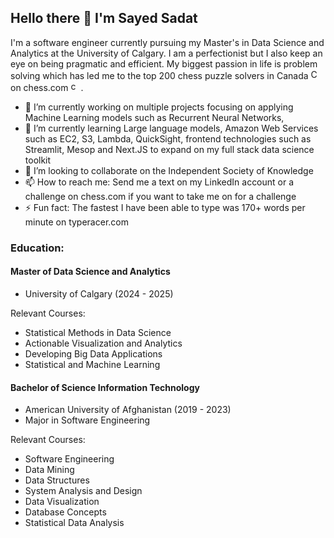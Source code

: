 ## Hello there 👋 I'm Sayed Sadat 

I'm a software engineer currently pursuing my Master's in Data Science and Analytics at the University of Calgary. I am a perfectionist but I also keep an eye on being pragmatic and efficient. My biggest passion in life is problem solving which has led me to the top 200 chess puzzle solvers in Canada <img src="https://upload.wikimedia.org/wikipedia/commons/d/d9/Flag_of_Canada_(Pantone).svg" alt= "Canadian Flag" width = 16 height = 16> 
on chess.com <img src="https://www.chess.com/favicon.ico" alt ="chess.com" width = 16 height = 16>. 

<!--
**MozamilS/MozamilS** is a ✨ _special_ ✨ repository because its `README.md` (this file) appears on your GitHub profile.

Here are some ideas to get you started:


-->
- 🔭 I’m currently working on multiple projects focusing on applying Machine Learning models such as Recurrent Neural Networks, 
- 🌱 I’m currently learning Large language models, Amazon Web Services such as EC2, S3, Lambda, QuickSight, frontend technologies such as Streamlit, Mesop and Next.JS to expand on my full stack data science toolkit
- 👯 I’m looking to collaborate on the Independent Society of Knowledge
- 📫 How to reach me: Send me a text on my LinkedIn account or a challenge on chess.com if you want to take me on for a challenge
- ⚡ Fun fact: The fastest I have been able to type was 170+ words per minute on typeracer.com


### Education: 

#### Master of Data Science and Analytics 
- University of Calgary (2024 - 2025) 

Relevant Courses: 
- Statistical Methods in Data Science
- Actionable Visualization and Analytics 
- Developing Big Data Applications
- Statistical and Machine Learning

#### Bachelor of Science Information Technology
- American University of Afghanistan (2019 - 2023)
- Major in Software Engineering

Relevant Courses: 

- Software Engineering 
- Data Mining 
- Data Structures
- System Analysis and Design
- Data Visualization
- Database Concepts 
- Statistical Data Analysis 

